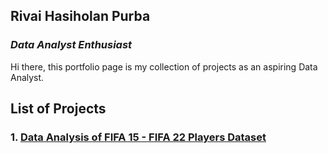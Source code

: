 ## Rivai Hasiholan Purba
### _Data Analyst Enthusiast_
Hi there, this portfolio page is my collection of projects as an aspiring Data Analyst.

## List of Projects
### 1. [Data Analysis of FIFA 15 - FIFA 22 Players Dataset](https://rivaipurba.github.io/fifa15-22_player_analysis.html)
